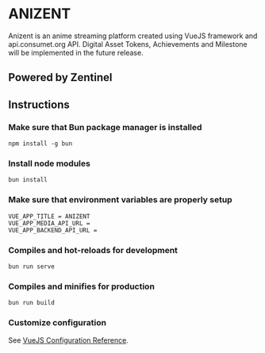 # ANIZENT
Anizent is an anime streaming platform created using VueJS framework and api.consumet.org API. Digital Asset Tokens, Achievements and Milestone will be implemented in the future release.

## Powered by Zentinel

## Instructions

### Make sure that Bun package manager is installed
```
npm install -g bun 
```

### Install node modules
```
bun install
```

### Make sure that environment variables are properly setup
```
VUE_APP_TITLE = ANIZENT
VUE_APP_MEDIA_API_URL = 
VUE_APP_BACKEND_API_URL = 
```

### Compiles and hot-reloads for development
```
bun run serve
```

### Compiles and minifies for production
```
bun run build
```

### Customize configuration
See [VueJS Configuration Reference](https://cli.vuejs.org/config/).
